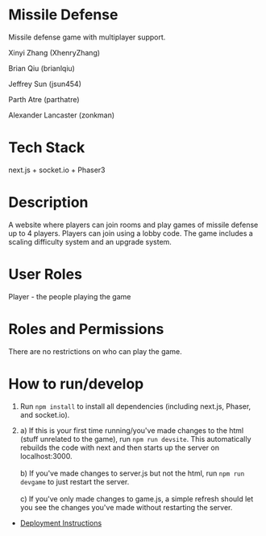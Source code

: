 # Missile Defense

Missile defense game with multiplayer support.

Xinyi Zhang (XhenryZhang)

Brian Qiu (brianlqiu)

Jeffrey Sun (jsun454)

Parth Atre (parthatre)

Alexander Lancaster (zonkman)

# Tech Stack

next.js + socket.io + Phaser3

# Description

A website where players can join rooms and play games of missile defense up to 4 players. Players can join using a lobby code. The game includes a scaling difficulty system and an upgrade system.

# User Roles

Player - the people playing the game

# Roles and Permissions

There are no restrictions on who can play the game.

# How to run/develop 

1. Run `npm install` to install all dependencies (including next.js, Phaser, and socket.io).

2. a) If this is your first time running/you've made changes to the html (stuff unrelated to the game), run `npm run devsite`. This automatically rebuilds the code with next and then starts up the server on localhost:3000.<br/><br/> b) If you've made changes to server.js but not the html, run `npm run devgame` to just restart the server.<br/><br/> c) If you've only made changes to game.js, a simple refresh should let you see the changes you've made without restarting the server.

* [Deployment Instructions](./docs/DEPLOY.md)


